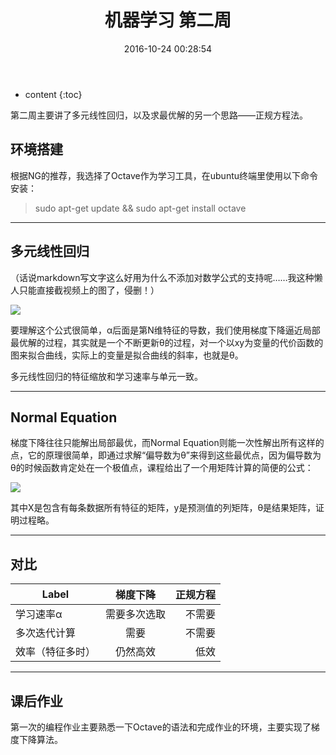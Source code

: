 ﻿--- 
layout: post
title:  "机器学习 第二周"
date:   2016-10-24 00:28:54
categories: machine-learning
tags: Stanford AndrewNG
--- 

* content
{:toc}

第二周主要讲了多元线性回归，以及求最优解的另一个思路——正规方程法。






## 环境搭建

根据NG的推荐，我选择了Octave作为学习工具，在ubuntu终端里使用以下命令安装：

> sudo apt-get update && sudo apt-get install octave

***

## 多元线性回归

（话说markdown写文字这么好用为什么不添加对数学公式的支持呢……我这种懒人只能直接截视频上的图了，侵删！）

![](http://p1.bpimg.com/4851/ab6476a553cc3ebc.png)

要理解这个公式很简单，α后面是第N维特征的导数，我们使用梯度下降逼近局部最优解的过程，其实就是一个不断更新θ的过程，对一个以xy为变量的代价函数的图来拟合曲线，实际上的变量是拟合曲线的斜率，也就是θ。

多元线性回归的特征缩放和学习速率与单元一致。

***

## Normal Equation

梯度下降往往只能解出局部最优，而Normal Equation则能一次性解出所有这样的点，它的原理很简单，即通过求解“偏导数为θ”来得到这些最优点，因为偏导数为θ的时候函数肯定处在一个极值点，课程给出了一个用矩阵计算的简便的公式：

![](http://p1.bpimg.com/4851/23d56deb4abcaf96.png)

其中X是包含有每条数据所有特征的矩阵，y是预测值的列矩阵，θ是结果矩阵，证明过程略。

***

## 对比

| Label         | 梯度下降      | 正规方程  |
| ------------- |:-------------:| ---------:|
| 学习速率α     | 需要多次选取  | 不需要    |
| 多次迭代计算     | 需要       |   不需要  |
| 效率（特征多时） | 仍然高效   | 低效      |

***

## 课后作业

第一次的编程作业主要熟悉一下Octave的语法和完成作业的环境，主要实现了梯度下降算法。
